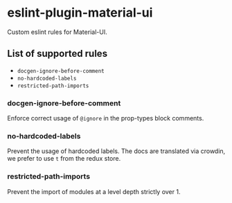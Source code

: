 # eslint-plugin-material-ui

Custom eslint rules for Material-UI.

## List of supported rules

- `docgen-ignore-before-comment`
- `no-hardcoded-labels`
- `restricted-path-imports`

### docgen-ignore-before-comment

Enforce correct usage of `@ignore` in the prop-types block comments.

### no-hardcoded-labels

Prevent the usage of hardcoded labels.
The docs are translated via crowdin, we prefer to use `t` from the redux store.

### restricted-path-imports

Prevent the import of modules at a level depth strictly over 1.
